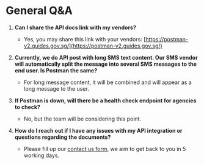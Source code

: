 # General Q\&A

1.  **Can I share the API docs link with my vendors?**

    * Yes, you may share this link with your vendors: [https://postman-v2.guides.gov.sg/](https://postman-v2.guides.gov.sg/)


2.  **Currently, we do API post with long SMS text content. Our SMS vendor will automatically split the message into several SMS messages to the end user. Is Postman the same?**

    * For long message content, it will be combined and will appear as a long message to the user.


3.  **If Postman is down, will there be a health check endpoint for agencies to check?**

    * No, but the team will be considering this point.


4. **How do I reach out if I have any issues with my API integration or questions regarding the documents?**
   * Please fill up our [contact us form](https://form.gov.sg/admin/form/64a535b829d2650012a9938b), we aim to get back to you in 5 working days.
